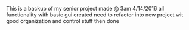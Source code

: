 This is a backup of my senior project
made @ 3am 4/14/2016
all functionality with basic gui created
need to refactor into new project wit good organization and control stuff then done

